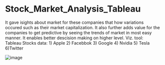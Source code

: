 # Stock_Market_Analysis_Tableau

It gave isights about market for these companies that how variations occured such as their market capitalization. It also further adds value for the companies to get predictive by seeing the trends of market in most easy manner. It enables better descision making on higher level.
Viz. tool: Tableau
Stocks data: 1) Apple
             2) Facebbok
             3) Google
             4) Nvidia
             5) Tesla
             6)Twitter

![image](https://github.com/himanshu7321/Stock_Market_Analysis_Tableau/assets/60007820/aa0e41cc-ff87-45b8-9868-067806ceec03)

